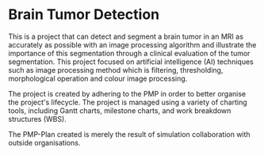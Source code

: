 # Brain Tumor Detection 

This is a project that can detect and segment a brain tumor in an MRI as accurately as possible with an image processing algorithm and illustrate the importance of this segmentation through a clinical evaluation of the tumor segmentation. This project focused on artificial intelligence (AI) techniques such as image processing method which is filtering, thresholding, morphological operation and colour image processing. 

The project is created by adhering to the PMP in order to better organise the project's lifecycle. The project is managed using a variety of charting tools, including Gantt charts, milestone charts, and work breakdown structures (WBS).

The PMP-Plan created is merely the result of simulation collaboration with outside organisations.

